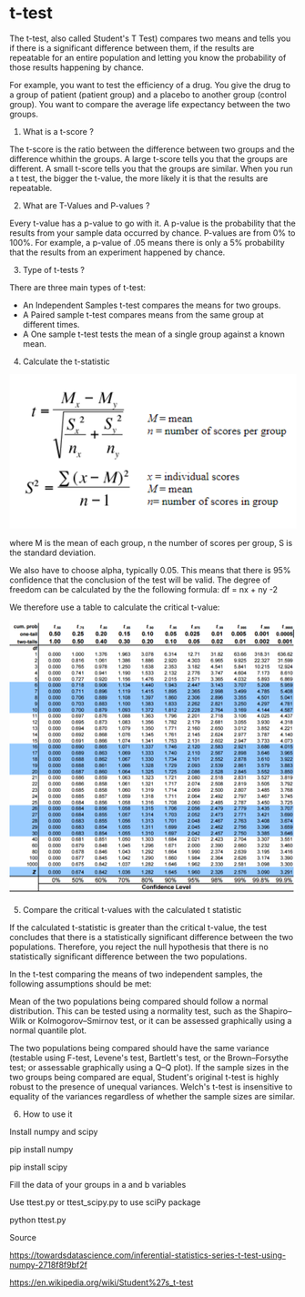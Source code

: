 # t-test

The t-test, also called Student's T Test) compares two means and tells you if there is a significant difference between them, if the results are repeatable for an entire population and letting you know the probability of those results happening by chance. 

For example, you want to test the efficiency of a drug. You give the drug to a group of patient (patient group) and a placebo to another group (control group). You want to compare the average life expectancy between the two groups. 

1. What is a t-score ?

The t-score is the ratio between the difference between two groups and the difference whithin the groups. A large t-score tells you that the groups are different. A small t-score tells you that the groups are similar. When you run a t test, the bigger the t-value, the more likely it is that the results are repeatable.

2. What are T-Values and P-values ?

Every t-value has a p-value to go with it. A p-value is the probability that the results from your sample data occurred by chance. P-values are from 0% to 100%. For example, a p-value of .05 means there is only a 5% probability that the results from an experiment happened by chance. 

3. Type of t-tests ?

There are three main types of t-test:
- An Independent Samples t-test compares the means for two groups.
- A Paired sample t-test compares means from the same group at different times.
- A One sample t-test tests the mean of a single group against a known mean.

4. Calculate the t-statistic 

![alt text](https://github.com/xaviervasques/t-test/blob/master/Images/formula.png)

where M is the mean of each group, n the number of scores per group, S is the standard deviation. 

We also have to choose alpha, typically 0.05. This means that there is 95% confidence that the conclusion of the test will be valid. The degree of freedom can be calculated by the the following formula: df = nx + ny -2 

We therefore use a table to calculate the critical t-value:

![alt text](https://github.com/xaviervasques/t-test/blob/master/Images/table.png)

5. Compare the critical t-values with the calculated t statistic

If the calculated t-statistic is greater than the critical t-value, the test concludes that there is a statistically significant difference between the two populations. Therefore, you reject the null hypothesis that there is no statistically significant difference between the two populations.

In the t-test comparing the means of two independent samples, the following assumptions should be met:

Mean of the two populations being compared should follow a normal distribution. This can be tested using a normality test, such as the Shapiro–Wilk or Kolmogorov–Smirnov test, or it can be assessed graphically using a normal quantile plot.

The two populations being compared should have the same variance (testable using F-test, Levene's test, Bartlett's test, or the Brown–Forsythe test; or assessable graphically using a Q–Q plot). If the sample sizes in the two groups being compared are equal, Student's original t-test is highly robust to the presence of unequal variances. Welch's t-test is insensitive to equality of the variances regardless of whether the sample sizes are similar.

6. How to use it

Install numpy and scipy

pip install numpy

pip install scipy
    
Fill the data of your groups in a and b variables

Use ttest.py or ttest_scipy.py to use sciPy package 

python ttest.py

Source

https://towardsdatascience.com/inferential-statistics-series-t-test-using-numpy-2718f8f9bf2f

https://en.wikipedia.org/wiki/Student%27s_t-test

